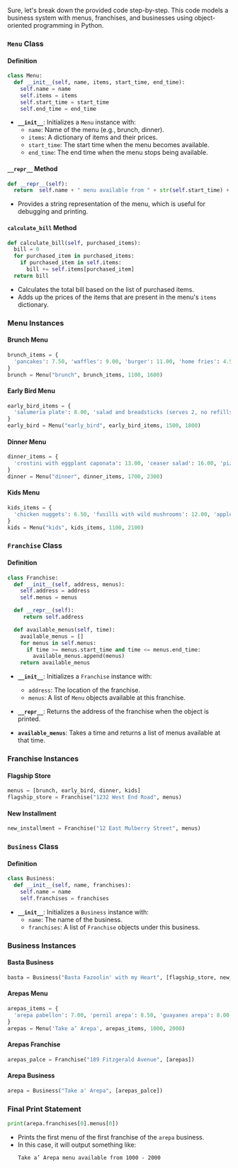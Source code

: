 Sure, let's break down the provided code step-by-step. This code models a business system with menus, franchises, and businesses using object-oriented programming in Python. 

### `Menu` Class

#### Definition
```python
class Menu:
  def __init__(self, name, items, start_time, end_time):
    self.name = name
    self.items = items
    self.start_time = start_time
    self.end_time = end_time
```
- **`__init__`**: Initializes a `Menu` instance with:
  - `name`: Name of the menu (e.g., brunch, dinner).
  - `items`: A dictionary of items and their prices.
  - `start_time`: The start time when the menu becomes available.
  - `end_time`: The end time when the menu stops being available.

#### `__repr__` Method
```python
def __repr__(self):
  return  self.name + " menu available from " + str(self.start_time) + " - " + str(self.end_time)
```
- Provides a string representation of the menu, which is useful for debugging and printing.

#### `calculate_bill` Method
```python
def calculate_bill(self, purchased_items):
  bill = 0
  for purchased_item in purchased_items:
    if purchased_item in self.items:
      bill += self.items[purchased_item]
  return bill
```
- Calculates the total bill based on the list of purchased items.
- Adds up the prices of the items that are present in the menu's `items` dictionary.

### Menu Instances

#### Brunch Menu
```python
brunch_items = {
  'pancakes': 7.50, 'waffles': 9.00, 'burger': 11.00, 'home fries': 4.50, 'coffee': 1.50, 'espresso': 3.00, 'tea': 1.00, 'mimosa': 10.50, 'orange juice': 3.50
}
brunch = Menu("brunch", brunch_items, 1100, 1600)
```

#### Early Bird Menu
```python
early_bird_items = {
  'salumeria plate': 8.00, 'salad and breadsticks (serves 2, no refills)': 14.00, 'pizza with quattro formaggi': 9.00, 'duck ragu': 17.50, 'mushroom ravioli (vegan)': 13.50, 'coffee': 1.50, 'espresso': 3.00,
}
early_bird = Menu("early_bird", early_bird_items, 1500, 1800)
```

#### Dinner Menu
```python
dinner_items = {
  'crostini with eggplant caponata': 13.00, 'ceaser salad': 16.00, 'pizza with quattro formaggi': 11.00, 'duck ragu': 19.50, 'mushroom ravioli (vegan)': 13.50, 'coffee': 2.00, 'espresso': 3.00,
}
dinner = Menu("dinner", dinner_items, 1700, 2300)
```

#### Kids Menu
```python
kids_items = {
  'chicken nuggets': 6.50, 'fusilli with wild mushrooms': 12.00, 'apple juice': 3.00
}
kids = Menu("kids", kids_items, 1100, 2100)
```

### `Franchise` Class

#### Definition
```python
class Franchise:
  def __init__(self, address, menus):
    self.address = address
    self.menus = menus

  def __repr__(self):
     return self.address 

  def available_menus(self, time):
    available_menus = []
    for menus in self.menus:
      if time >= menus.start_time and time <= menus.end_time:
        available_menus.append(menus)
    return available_menus
```
- **`__init__`**: Initializes a `Franchise` instance with:
  - `address`: The location of the franchise.
  - `menus`: A list of `Menu` objects available at this franchise.
  
- **`__repr__`**: Returns the address of the franchise when the object is printed.
  
- **`available_menus`**: Takes a time and returns a list of menus available at that time.

### Franchise Instances

#### Flagship Store
```python
menus = [brunch, early_bird, dinner, kids]
flagship_store = Franchise("1232 West End Road", menus)
```

#### New Installment
```python
new_installment = Franchise("12 East Mulberry Street", menus)
```

### `Business` Class

#### Definition
```python
class Business:
  def __init__(self, name, franchises):
    self.name = name
    self.franchises = franchises
```
- **`__init__`**: Initializes a `Business` instance with:
  - `name`: The name of the business.
  - `franchises`: A list of `Franchise` objects under this business.

### Business Instances

#### Basta Business
```python
basta = Business("Basta Fazoolin' with my Heart", [flagship_store, new_installment])
```

#### Arepas Menu
```python
arepas_items = {
  'arepa pabellon': 7.00, 'pernil arepa': 8.50, 'guayanes arepa': 8.00, 'jamon arepa': 7.50
}
arepas = Menu('Take a’ Arepa', arepas_items, 1000, 2000)
```

#### Arepas Franchise
```python
arepas_palce = Franchise("189 Fitzgerald Avenue", [arepas])
```

#### Arepa Business
```python
arepa = Business("Take a' Arepa", [arepas_palce])
```

### Final Print Statement
```python
print(arepa.franchises[0].menus[0])
```
- Prints the first menu of the first franchise of the `arepa` business.
- In this case, it will output something like:
  ```
  Take a’ Arepa menu available from 1000 - 2000
  ```
